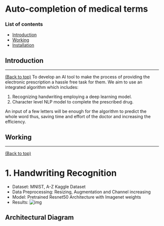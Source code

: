 # Auto-completion of medical terms

### List of contents

- [Introduction](#introduction)
- [Working](#working)
- [Installation](#installation)

## Introduction
---
[(Back to top)](#list-of-contents)
To develop an AI tool to make the process of providing the electronic prescription a hassle free task for them. We aim to use an integrated algorithm which includes:

1. Recognizing handwriting employing a deep learning model.
2. Character level NLP model to complete the prescribed drug.

An input of a few letters will be enough for the algorithm to predict the whole word thus, saving time and effort of the doctor and increasing the efficiency. 

## Working
---
[(Back to top)](#list-of-contents)
# 1. Handwriting Recognition
- Dataset: MNIST, A-Z Kaggle Dataset
- Data Preprocessing: Resizing, Augmentation and Channel increasing
- Model: Pretrained Resnet50 Architecture with Imagenet weights
- Results:
![img](https://imgur.com/HEI9C10.png)


## Architectural Diagram
